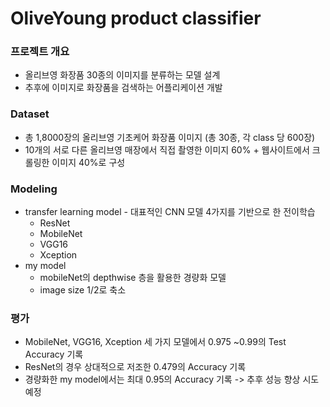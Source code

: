 # OliveYoung product classifier
### 프로젝트 개요
 * 올리브영 화장품 30종의 이미지를 분류하는 모델 설계 
 * 추후에 이미지로 화장품을 검색하는 어플리케이션 개발
### Dataset
 * 총 1,8000장의 올리브영 기초케어 화장품 이미지 (총 30종, 각 class 당 600장)
 * 10개의 서로 다른 올리브영 매장에서 직접 촬영한 이미지 60% + 웹사이트에서 크롤링한 이미지 40%로 구성
### Modeling
 * transfer learning model - 대표적인 CNN 모델 4가지를 기반으로 한 전이학습
   * ResNet
   * MobileNet
   * VGG16
   * Xception
 * my model
   * mobileNet의 depthwise 층을 활용한 경량화 모델
   * image size 1/2로 축소
### 평가
 * MobileNet, VGG16, Xception 세 가지 모델에서 0.975 ~0.99의 Test Accuracy 기록 
 * ResNet의 경우 상대적으로 저조한 0.479의 Accuracy 기록 
 * 경량화한 my model에서는 최대 0.95의 Accuracy 기록 -> 추후 성능 향상 시도 예정 

